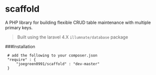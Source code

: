 scaffold
========

A PHP library for building flexible CRUD table maintenance with multiple primary keys.

 > Built using the laravel 4.X `illumnate/database` package
 
 ###Installation
 
     # add the following to your composer.json
     "require" : {
         "joegreen0991/scaffold" : "dev-master"
     }

